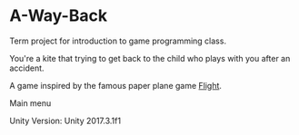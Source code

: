 # A-Way-Back
Term project for introduction to game programming class.

You're a kite that trying to get back to the child who plays with you after an accident.

A game inspired by the famous paper plane game [Flight](https://armorgames.com/play/7598/flight).

Main menu
![]()

Unity Version: Unity 2017.3.1f1
